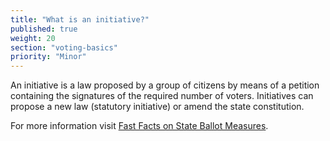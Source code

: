 ```yaml
---
title: "What is an initiative?"
published: true
weight: 20
section: "voting-basics"
priority: "Minor"
---
```


An initiative is a law proposed by a group of citizens by means of a petition containing the signatures of the required number of voters. Initiatives can propose a new law (statutory initiative) or amend the state constitution.

For more information visit [Fast Facts on State Ballot Measures](http://www.easyvoterguide.org/wp-content/uploads/2010/09/2020-Fast-Facts-BallotMeasures-EN.pdf). 
